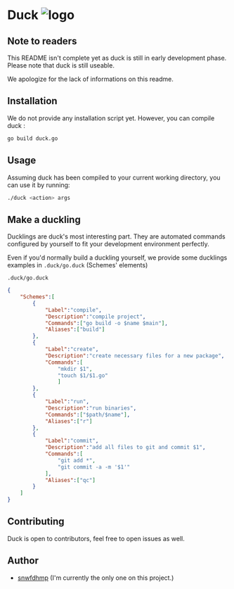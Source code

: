 # Duck ![logo][logo-xs]

## Note to readers

This README isn't complete yet as duck is still in early development phase. Please note that duck is still useable.

We apologize for the lack of informations on this readme.

## Installation

We do not provide any installation script yet. However, you can compile duck :

```bash
go build duck.go
```

## Usage

Assuming duck has been compiled to your current working directory, you can use it by running:

```bash
./duck <action> args
```

## Make a duckling

Ducklings are duck's most interesting part.
They are automated commands configured by yourself to fit your development environment perfectly.

Even if you'd normally build a duckling yourself, we provide some ducklings examples in <code>.duck/go.duck</code> (Schemes' elements)

<code>.duck/go.duck</code>

```json
{
	"Schemes":[
		{
			"Label":"compile",
			"Description":"compile project",
			"Commands":["go build -o $name $main"],
			"Aliases":["build"]
		},
		{
			"Label":"create",
			"Description":"create necessary files for a new package",
			"Commands":[
				"mkdir $1",
				"touch $1/$1.go"
				]
		},
		{
			"Label":"run",
			"Description":"run binaries",
			"Commands":["$path/$name"],
			"Aliases":["r"]
		},
		{
			"Label":"commit",
			"Description":"add all files to git and commit $1",
			"Commands":[
				"git add *",
				"git commit -a -m '$1'"
			],
			"Aliases":["qc"]
		}
	]
}
```


## Contributing

Duck is open to contributors, feel free to open issues as well.

## Author

- [snwfdhmp](http://github.com/snwfdhmp) (I'm currently the only one on this project.)



[logo-xs]: https://www.github.com/snwfdhmp/duck/raw/master/ressources/img/logo-xs.png "Logo"
